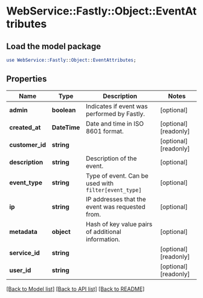 # WebService::Fastly::Object::EventAttributes

## Load the model package
```perl
use WebService::Fastly::Object::EventAttributes;
```

## Properties
Name | Type | Description | Notes
------------ | ------------- | ------------- | -------------
**admin** | **boolean** | Indicates if event was performed by Fastly. | [optional] 
**created_at** | **DateTime** | Date and time in ISO 8601 format. | [optional] [readonly] 
**customer_id** | **string** |  | [optional] [readonly] 
**description** | **string** | Description of the event. | [optional] 
**event_type** | **string** | Type of event. Can be used with `filter[event_type]` | [optional] 
**ip** | **string** | IP addresses that the event was requested from. | [optional] 
**metadata** | **object** | Hash of key value pairs of additional information. | [optional] 
**service_id** | **string** |  | [optional] [readonly] 
**user_id** | **string** |  | [optional] [readonly] 

[[Back to Model list]](../README.md#documentation-for-models) [[Back to API list]](../README.md#documentation-for-api-endpoints) [[Back to README]](../README.md)


